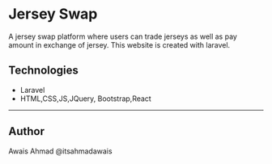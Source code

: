 # Jersey Swap
A jersey swap platform where users can trade jerseys as well as pay amount in exchange of jersey. This website is created with laravel.
## Technologies
- Laravel
- HTML,CSS,JS,JQuery, Bootstrap,React

------------

## Author
Awais Ahmad @itsahmadawais